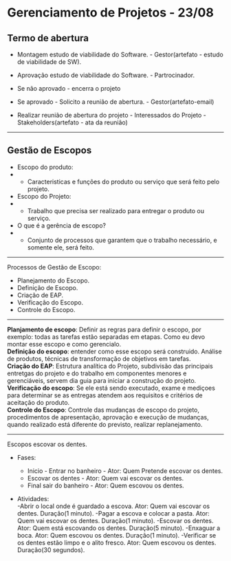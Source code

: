 # Gerenciamento de Projetos - 23/08

## Termo de abertura

* Montagem estudo de viabilidade do Software. - Gestor(artefato - estudo de viabilidade de SW).
* Aprovação estudo de viabilidade do Software. - Partrocinador.

* Se não aprovado - encerra o projeto
* Se aprovado - Solicito a reunião de abertura. - Gestor(artefato-email)

* Realizar reunião de abertura do projeto - Interessados do Projeto - Stakeholders(artefato - ata da reunião)

---

## Gestão de Escopos

* Escopo do produto:
* * Caracteristicas e funções do produto ou serviço que será feito pelo projeto.
* Escopo do Projeto:
* *  Trabalho que precisa ser realizado para entregar o produto ou serviço.
* O que é a gerência de escopo?
* * Conjunto de processos que garantem que o trabalho necessário, e somente ele, será feito.

--- 

Processos de Gestão de Escopo:
* Planejamento do Escopo.
* Definição de Escopo.
* Criação de EAP.
* Verificação do Escopo.
* Controle do Escopo.

---

**Planjamento de escopo**: Definir as regras para definir o escopo, por exemplo: todas as tarefas estão separadas em etapas. Como eu devo montar esse escopo e como gerencialo.
<br>**Definição do escopo**: entender como esse escopo será construido. Análise de produtos, técnicas de transformação de objetivos em tarefas.
<br>**Criação do EAP**: Estrutura analítica do Projeto, subdivisão das principais entretgas do projeto e do trabalho em componentes menores e gerenciáveis, servem dia guia para iniciar a construção do projeto.
<br>**Verificação do escopo**: Se ele está sendo executado, exame e mediçoes para determinar se as entregas atendem aos requisitos e critérios de aceitação do produto.
<br>**Controle do Escopo**: Controle das mudanças de escopo do projeto, procedimentos de apresentação, aprovação e execução de mudanças, quando realizado está diferente do previsto, realizar replanejamento.

---

Escopos escovar os dentes.

* Fases:
    - Inicio - Entrar no banheiro - Ator: Quem Pretende escovar os dentes.
    - Escovar os dentes - Ator: Quem vai escovar os dentes.
    - Final sair do banheiro - Ator: Quem escovou os dentes.

* Atividades:    
    -Abrir o local onde é guardado a escova. Ator: Quem vai escovar os dentes. Duração(1 minuto).
    -Pagar a escova e colocar a pasta. Ator: Quem vai escovar os dentes. Duração(1 minuto).
    -Escovar os dentes. Ator: Quem está escovando os dentes. Duração(5 minuto).
    -Enxaguar a boca. Ator: Quem escovou os dentes. Duração(1 minuto).
    -Verificar se os dentes estão limpo e o alito fresco. Ator: Quem escovou os dentes. Duração(30 segundos).